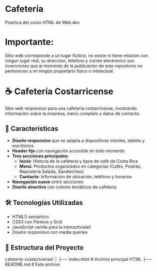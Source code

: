 # Cafetería
Practica del curso HTML de Web.dev

# Importante:
Sitio web corresponde a un lugar ficticio, no existe ni tiene relacion con ningun lugar real, su direccion, telefono y correo electronico son invenciones que al momento de la publicacion de este repositorio no pertenecen a mi ningún propietario físico o intelectual.

# ☕ Cafetería Costarricense

Sitio web responsivo para una cafetería costarricense, mostrando información sobre la empresa, menú completo y datos de contacto.

## 🚀 Características

- **Diseño responsivo** que se adapta a dispositivos móviles, tablets y escritorios
- **Header fijo** con navegación accesible en todo momento
- **Tres secciones principales**:
  - **Inicio**: Historia de la cafetería y tipos de café de Costa Rica
  - **Menú**: Productos organizados en categorías (Cafés, Postres, Repostería Salada, Sandwiches)
  - **Contacto**: Información de ubicación, teléfono y horarios
- **Navegación suave** entre secciones
- **Diseño atractivo** con colores temáticos de cafetería

## 🛠️ Tecnologías Utilizadas

- HTML5 semántico
- CSS3 con Flexbox y Grid
- JavaScript vanilla para la interactividad
- Diseño responsivo con media queries

## 📁 Estructura del Proyecto
cafeteria-costarricense/
│
├── index.html # Archivo principal HTML
├── README.md # Este archivo
